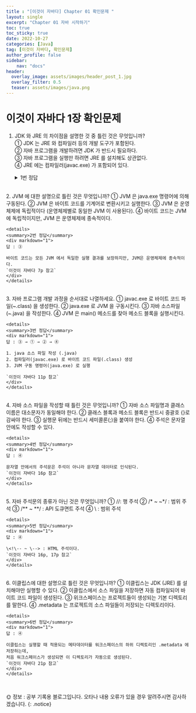 ```yaml
---
title : "[이것이 자바다] Chapter 01 확인문제 "
layout: single
excerpt: "Chapter 01 자바 시작하기"
toc: true
toc_sticky: true
date: 2022-10-27
categories: [Java]
tag: [이것이 자바다, 확인문제]
author_profile: false
sidebar:
    nav: "docs"
header:
  overlay_image: assets/images/header_post_1.jpg
  overlay_filter: 0.5 
  teaser: assets/images/java.png
---
```


# 이것이 자바다 1장 확인문제

1. JDK 와 JRE 의 차이점을 설명한 것 중 틀린 것은 무엇입니까?   
① JDK 는 JRE 와 컴파일러 등의 개발 도구가 포함된다.  
② 자바 프로그램을 개발하려면 JDK 가 반드시 필요하다.  
③ 자바 프로그램을 실행만 하려면 JRE 를 설치해도 상관없다.  
④ JRE 에는 컴파일러(javac.exe) 가 포함되어 있다.  

    <details>
    <summary>1번 정답</summary>
    <div markdown="1">
    답 : ④  

    - JRE   
    = JVM + 표준 클래스 라이브러리   
      프로그램 실행에 필요한 자바 가상 기계(JVM), 라이브러리 API 만 포함 

    - JDK   
    = JRE + 개발에 필요한 도구  
      자바 가상 기계(JVM), 라이브러리 API, 컴파일러 등의 개발도구 포함  
    `이것이 자바다 9p 참고`
    </div>
    </details>
<br>
2. JVM 에 대한 설명으로 틀린 것은 무엇입니까?  
① JVM 은 java.exe 명령어에 의해 구동된다.  
② JVM 은 바이트 코드를 기계어로 변환시키고 실행한다.  
③ JVM 은 운영체제에 독립적이다 (운영체제별로 동일한 JVM 이 사용된다).  
④ 바이트 코드는 JVM 에 독립적이지만, JVM 은 운영체제에 종속적이다.  

    <details>
    <summary>2번 정답</summary>
    <div markdown="1">
    답 : ③  

    바이트 코드는 모든 JVM 에서 독일한 실행 결과를 보장하지만, JVM은 운영체제에 종속적이다.  
    `이것이 자바다 7p 참고` 
    </div>
    </details>
<br>
3. 자바 프로그램 개발 과정을 순서대로 나열하세요.  
① javac.exe 로 바이트 코드 파일(~.class) 을 생성한다.  
② java.exe 로 JVM 을 구동시킨다.  
③ 자바 소스파일(~.java) 을 작성한다.  
④ JVM 은 main() 메소드를 찾아 메소드 블록을 실행시킨다.  

    <details>
    <summary>3번 정답</summary>
    <div markdown="1">
    답 : ③ → ① → ② → ④   
 
    1. java 소스 파일 작성 (.java)   
    2. 컴파일러(javac.exe) 로 바이트 코드 파일(.class) 생성  
    3. JVM 구동 명령어(java.exe) 로 실행  

    `이것이 자바다 11p 참고` 
    </div>
    </details>
<br>
4. 자바 소스 파일을 작성할 때 틀린 것은 무엇입니까?  
① 자바 소스 파일명과 클래스 이름은 대소문자가 동일해야 한다.  
② 클래스 블록과 메소드 블록은 반드시 중괄호 {}로 감싸야 한다.  
③ 실행문 뒤에는 반드시 세미콜론(;)을 붙여야 한다.  
④ 주석은 문자열 안에도 작성할 수 있다.

    <details>
    <summary>4번 정답</summary>
    <div markdown="1">
    답 : ④  

    문자열 안에서의 주석문은 주석이 아니라 문자열 데이터로 인식된다.    
    `이것이 자바다 16p 참고` 
    </div>
    </details>
<br>
5. 자바 주석문의 종류가 아닌 것은 무엇입니까?  
① //: 행 주석  
② /* ~ ~*/ : 범위 주석  
③ /** ~ **/ : API 도큐면트 주석  
④ \<!\-- ~ \--> : 범위 주석

    <details>
    <summary>5번 정답</summary>
    <div markdown="1">
    답 : ④   

    \<!\-- ~ \--> : HTML 주석이다.  
    `이것이 자바다 16p, 17p 참고` 
    </div>
    </details>
<br>
6. 이클립스에 대한 설명으로 틀린 것은 무엇입니까?   
① 이클립스는 JDK (JRE) 를 설치해야만 실행할 수 있다.  
② 이클립스에서 소스 파일을 저장하면 자동 컴파일되어 바이트 코드 파일이 생성된다.  
③ 위크스페이스는 프로젝트들이 생성되는 기본 디렉토리를 말한다.  
④ .metadata 는 프로젝트의 소스 파일들이 저장되는 디렉토리이다.  

    <details>
    <summary>6번 정답</summary>
    <div markdown="1">
    답 : ④  

    이클립스는 실행할 때 적용되는 메타데이터를 워크스페이스의 하위 디렉토리인 .metadata 에 저장하는데,   
    처음 워크스페이스가 생성되면 이 디렉토리가 자동으로 생성된다.    
    `이것이 자바다 21p 참고` 
    </div>
    </details>
<br>

🌞 정보 : 공부 기록용 블로그입니다. 오타나 내용 오류가 있을 경우 알려주시면 감사하겠습니다.
{: .notice}